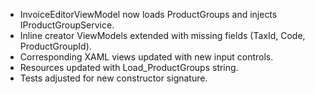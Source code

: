 - InvoiceEditorViewModel now loads ProductGroups and injects IProductGroupService.
- Inline creator ViewModels extended with missing fields (TaxId, Code, ProductGroupId).
- Corresponding XAML views updated with new input controls.
- Resources updated with Load_ProductGroups string.
- Tests adjusted for new constructor signature.

